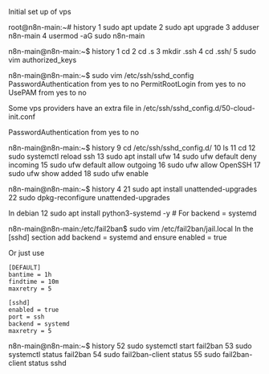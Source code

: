 Initial set up of vps

root@n8n-main:~# history
    1  sudo apt update
    2  sudo apt upgrade
    3  adduser n8n-main
    4  usermod -aG sudo n8n-main

n8n-main@n8n-main:~$ history
    1  cd
    2  cd .s
    3  mkdir .ssh
    4  cd .ssh/
    5  sudo vim authorized_keys

n8n-main@n8n-main:~$ sudo vim /etc/ssh/sshd_config
PasswordAuthentication from yes to no
PermitRootLogin from yes to no
UsePAM from yes to no

Some vps providers have an extra file in /etc/ssh/sshd_config.d/50-cloud-init.conf

PasswordAuthentication from yes to no

n8n-main@n8n-main:~$ history
    9  cd /etc/ssh/sshd_config.d/
   10  ls
   11  cd
   12  sudo systemctl reload ssh
   13  sudo apt install ufw
   14  sudo ufw default deny incoming
   15  sudo ufw default allow outgoing
   16  sudo ufw allow OpenSSH
   17  sudo ufw show added
   18  sudo ufw enable


n8n-main@n8n-main:~$ history 4
   21  sudo apt install unattended-upgrades
   22  sudo dpkg-reconfigure unattended-upgrades

In debian 12
sudo apt install python3-systemd -y # For backend = systemd

n8n-main@n8n-main:/etc/fail2ban$ sudo vim  /etc/fail2ban/jail.local
In the [sshd] section add backend = systemd and ensure enabled = true

Or just use
```
[DEFAULT]
bantime = 1h
findtime = 10m
maxretry = 5

[sshd]
enabled = true
port = ssh
backend = systemd
maxretry = 5
```
n8n-main@n8n-main:~$ history
   52  sudo systemctl start fail2ban
   53  sudo systemctl status fail2ban
   54  sudo fail2ban-client status
   55  sudo fail2ban-client status sshd
